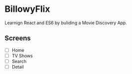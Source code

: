 # BillowyFlix

Learnign React and ES6 by buliding a Movie Discovery App.

## Screens

- [ ] Home
- [ ] TV Shows
- [ ] Search
- [ ] Detail
